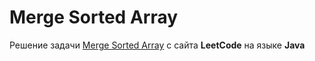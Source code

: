 # Merge Sorted Array
Решение задачи [Merge Sorted Array](https://leetcode.com/problems/merge-sorted-array/) с сайта **LeetCode** на языке **Java**